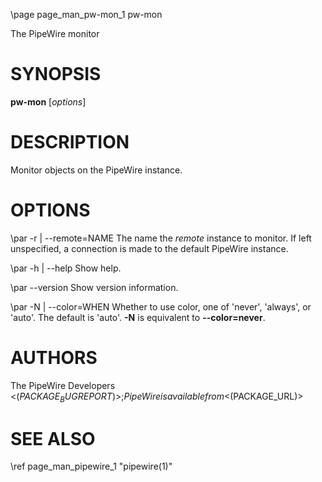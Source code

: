 \page page_man_pw-mon_1 pw-mon

The PipeWire monitor

# SYNOPSIS

**pw-mon** \[*options*\]

# DESCRIPTION

Monitor objects on the PipeWire instance.

# OPTIONS

\par -r | \--remote=NAME
The name the *remote* instance to monitor. If left unspecified, a
connection is made to the default PipeWire instance.

\par -h | \--help
Show help.

\par \--version
Show version information.

\par -N | \--color=WHEN
Whether to use color, one of 'never', 'always', or 'auto'. The default
is 'auto'. **-N** is equivalent to **--color=never**.

# AUTHORS

The PipeWire Developers <$(PACKAGE_BUGREPORT)>;
PipeWire is available from <$(PACKAGE_URL)>

# SEE ALSO

\ref page_man_pipewire_1 "pipewire(1)"
